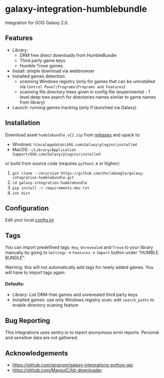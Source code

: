 # galaxy-integration-humblebundle

Integration for GOG Galaxy 2.0.

## Features

* Library:
    * DRM free direct downloads from HumbleBundle
    * Third party game keys
    * Humble Trove games
* Install: simple download via webbrowser
* Installed games detection:
    * scanning Windows registry (only for games that can be uninstalled via `Control Panel\Programs\Programs and Features`)
    * scanning file directory trees given in config file (experimental - 1 level deep tree search for directories names similar to game names from library)
* Launch: running games tracking (only if launched via Galaxy)

## Installation

Download asset `humblebundle_v{}.zip` from [releases][1] and upack to:
- Windows: `%localappdata%\GOG.com\Galaxy\plugins\installed`
- MacOS: `~/Library/Application Support/GOG.com/Galaxy/plugins/installed`

or build from source code (requires `python3.6` or higher):

1. `git clone --recursive https://github.com/UncleGoogle/galaxy-integration-humblebundle.git`
2. `cd galaxy-integration-humblebundle`
3. `pip install -r requirements-dev.txt`
4. `inv dist`

## Configuration

Edit your local [config.ini](src/config.ini)

## Tags

You can import predefined tags: `Key`, `Unrevealed` and `Trove` to your library manually by going to
`Settings` -> `Features` -> `Import` button under "HUMBLE BUNDLE".

Warning: this will not automatically add tags for newly added games. You will have to import tags again.

#### Defaults:
- Library: List DRM-free games and unrevealed third party keys
- Installed games: use only Windows registry scan; edit `search_paths` to enable directory scaning feature

## Bug Reporting
This integrations uses sentry.io to report anonymous error reports.
Personal and sensitive data are not gathered.

## Acknowledgements
- https://github.com/gogcom/galaxy-integrations-python-api
- https://github.com/MayeulC/hb-downloader

[1]: https://github.com/UncleGoogle/galaxy-integration-humblebundle/releases
